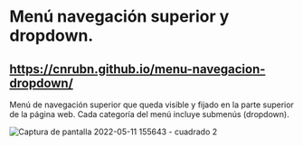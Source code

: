 # Menú navegación superior y dropdown.

## https://cnrubn.github.io/menu-navegacion-dropdown/

Menú de navegación superior que queda visible y fijado en la parte superior de la página web. Cada categoría del menú incluye submenús (dropdown).

![Captura de pantalla 2022-05-11 155643 - cuadrado 2](https://user-images.githubusercontent.com/75250742/167869580-581676a1-4f38-440d-8cae-19148972a897.jpg)


